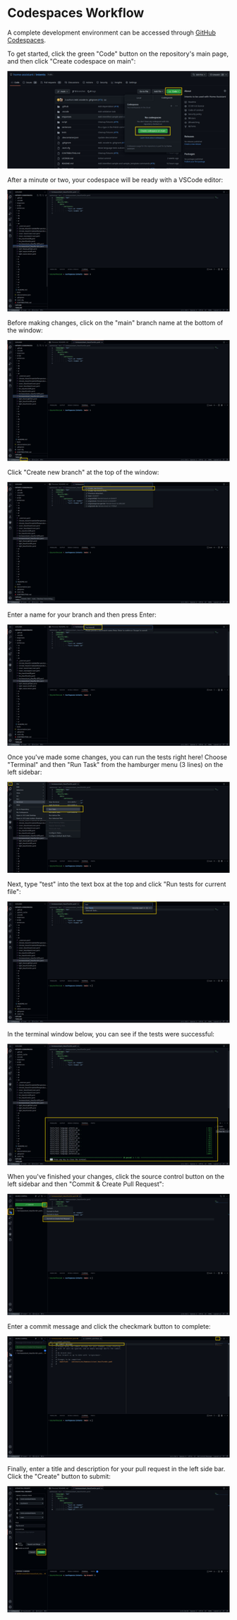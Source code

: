 # Codespaces Workflow

A complete development environment can be accessed through [GitHub Codespaces](https://docs.github.com/codespaces/overview).

To get started, click the green "Code" button on the repository's main page, and then click "Create codespace on main":

![Create codespace](create_codespace.jpg)

After a minute or two, your codespace will be ready with a VSCode editor:

![Code editor](editor.jpg)

Before making changes, click on the "main" branch name at the bottom of the window:

![Branch button](branch_button.jpg)

Click "Create new branch" at the top of the window:

![Create branch](create_branch.jpg)

Enter a name for your branch and then press Enter:

![Branch name](branch_name.jpg)

Once you've made some changes, you can run the tests right here! Choose "Terminal" and then "Run Task" from the hamburger menu (3 lines) on the left sidebar:

![Run task](run_task.jpg)

Next, type "test" into the text box at the top and click "Run tests for current file":

![Run tests](run_tests.jpg)

In the terminal window below, you can see if the tests were successful:

![Test success](test_success.jpg)

When you've finished your changes, click the source control button on the left sidebar and then "Commit & Create Pull Request":

![Commit pull request](commit_pull_request.jpg)

Enter a commit message and click the checkmark button to complete:

![Commit message](commit_message.jpg)

Finally, enter a title and description for your pull request in the left side bar. Click the "Create" button to submit:


![Create pull request](create_pull_request.jpg)
